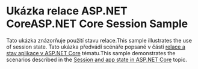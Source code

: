 # <a name="aspnet-core-session-sample"></a><span data-ttu-id="31988-101">Ukázka relace ASP.NET Core</span><span class="sxs-lookup"><span data-stu-id="31988-101">ASP.NET Core Session Sample</span></span>

<span data-ttu-id="31988-102">Tato ukázka znázorňuje použití stavu relace.</span><span class="sxs-lookup"><span data-stu-id="31988-102">This sample illustrates the use of session state.</span></span> <span data-ttu-id="31988-103">Tato ukázka předvádí scénáře popsané v části [relace a stav aplikace v ASP.NET Core](https://docs.microsoft.com/aspnet/core/fundamentals/app-state) tématu.</span><span class="sxs-lookup"><span data-stu-id="31988-103">This sample demonstrates the scenarios described in the [Session and app state in ASP.NET Core](https://docs.microsoft.com/aspnet/core/fundamentals/app-state) topic.</span></span>
